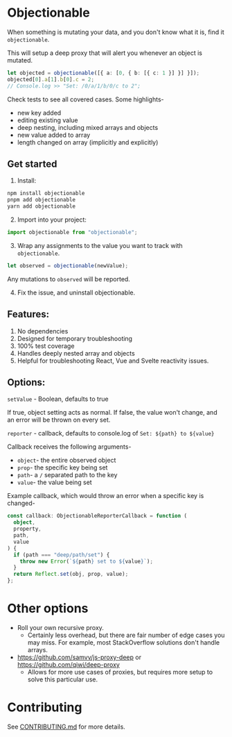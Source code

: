 # Objectionable

When something is mutating your data, and you don't know what it is, find it `objectionable`.

This will setup a deep proxy that will alert you whenever an object is mutated.

```ts
let objected = objectionable([{ a: [0, { b: [{ c: 1 }] }] }]);
objected[0].a[1].b[0].c = 2;
// Console.log >> "Set: /0/a/1/b/0/c to 2";
```

Check tests to see all covered cases. Some highlights-

- new key added
- editing existing value
- deep nesting, including mixed arrays and objects
- new value added to array
- length changed on array (implicitly and explicitly)

## Get started

1. Install:

```bash
npm install objectionable
pnpm add objectionable
yarn add objectionable
```

2. Import into your project:

```ts
import objectionable from "objectionable";
```

3. Wrap any assignments to the value you want to track with `objectionable`.

```ts
let observed = objectionable(newValue);
```

Any mutations to `observed` will be reported.

4. Fix the issue, and uninstall objectionable.

## Features:

1. No dependencies
1. Designed for temporary troubleshooting
1. 100% test coverage
1. Handles deeply nested array and objects
1. Helpful for troubleshooting React, Vue and Svelte reactivity issues.

## Options:

`setValue` - Boolean, defaults to true

If true, object setting acts as normal. If false, the value won't change, and an error will be thrown on every set.

`reporter` - callback, defaults to console.log of `Set: ${path} to ${value}`

Callback receives the following arguments-

- `object`- the entire observed object
- `prop`- the specific key being set
- `path`- a `/` separated path to the key
- `value`- the value being set

Example callback, which would throw an error when a specific key is changed-

```ts
const callback: ObjectionableReporterCallback = function (
  object,
  property,
  path,
  value
) {
  if (path === "deep/path/set") {
    throw new Error(`${path} set to ${value}`);
  }
  return Reflect.set(obj, prop, value);
};
```

# Other options

- Roll your own recursive proxy.
  - Certainly less overhead, but there are fair number of edge cases you may miss. For example, most StackOverflow solutions don't handle arrays.
- https://github.com/samvv/js-proxy-deep or https://github.com/qiwi/deep-proxy
  - Allows for more use cases of proxies, but requires more setup to solve this particular use.

# Contributing

See [CONTRIBUTING.md](CONTRIBUTING.md) for more details.
